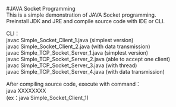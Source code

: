 #JAVA Socket Programming  
This is a simple demonstration of JAVA Socket programming.  
Preinstall JDK and JRE and compile source code with IDE or CLI.  
  
CLI：  
javac Simple_Socket_Client_1.java (simplest version)  
javac Simple_Socket_Client_2.java (with data transmission)  
javac Simple_TCP_Socket_Server_1.java (simplest version)  
javac Simple_TCP_Socket_Server_2.java (able to accept one client)  
javac Simple_TCP_Socket_Server_3.java (with thread)  
javac Simple_TCP_Socket_Server_4.java (with data transmission)

After compiling source code, execute with command：  
java XXXXXXXX  
(ex：java Simple_Socket_Client_1)
